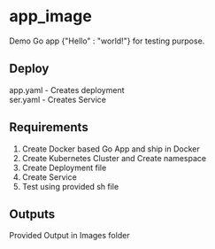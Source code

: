 # app_image

Demo Go app {"Hello" : "world!"} for testing purpose.


## Deploy

app.yaml - Creates deployment\
ser.yaml - Creates Service 


## Requirements

1. Create Docker based Go App and ship in Docker
2. Create Kubernetes Cluster and Create namespace
3. Create Deployment file
4. Create Service
5. Test using provided sh file


## Outputs

Provided Output in Images folder
